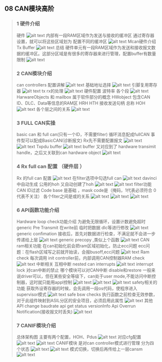 ## 08 CAN模块高阶
> ### 1 硬件介绍
> 硬件
> ![alt text](image.png)
> 内部有一段RAM区域作为发送与接收的缓冲区
> 通过寄存器设置，就可以将这些区域划为
> 配置不同的缓冲区
> ![alt text](image-1.png)
> Mcan硬件介绍
> Tx Buffer
> ![alt text](image-2.png)
> 总结
> 硬件单元有一段RAM区域作为发送和接收报文数据的缓冲区。这部分区域是有很多的寄存器来进行管理，配置buffer有数量限制
> ![alt text](image-3.png)
> ### 2 CAN模块介绍
> can controllers 配置讲解
> ![alt text](image-4.png)
> 基础地址选择
> ![alt text](image-5.png)
> 引脚复用寄存器
> ![alt text](image-6.png)
> tx rx的处理
> ![alt text](image-7.png)
> 硬件配置 波特率 各个段
> ![alt text](image-8.png)
> HarwareObjects 和 mailbox
> 属于软件部分的概念
> HWobject 包含CAN ID、DLC、Data等信息的RAM区
> HRH HTH 接收发送句柄 总称 HOH
> ![alt text](image-9.png)
> 各个层之间的关系
> ![alt text](image-10.png)
> ### 3 FULL CAN实操
> basic can 和 full can(只有一个ID，不需要filter)
> 循环消息配成fullCAN 事件型可以配成BasicCAN(诊断报文)
> Rx先不需要配置报文
> ![alt text](image-15.png)
> ![alt text](image-12.png)
> Txpdu buffer
> ![alt text](image-13.png)
> buffer 又对应到了 hardware transimit handle，之后又关联到can hardware object
> ![alt text](image-14.png)
> ### 4 Rx full can 配置 （硬件层 ）
> Rx 的full can 配置
> ![alt text](image-16.png)
> 在filter选项中勾选full can
> ![alt text](image-17.png)
> davinci中自动生成
> 公用的hoh 又自动创建了hoh
> ![alt text](image-18.png)
> ![alt text](image-19.png)
> filter功能 CAN ID过滤
> Code base 是基础 ，mask code是（掩码，1代表必须符合 0代表不关注）
> 各个fiter之间是或的关系
> ![alt text](image-22.png)
> ![alt text](image-20.png)
> ![alt text](image-21.png)
> ### 6 API函数功能介绍
> Hardware loop check功能介绍
> 为避免无限循环，设置计数避免超时
> generic Pre Transmit
> 在write前 临时把数据 dlc等进行修改
> ![alt text](image-23.png)
> generic confimation
> 接收后，首先对数据进行检查，不满足就不会进一步传递给上层
> ![alt text](image-24.png)
> generic precopy ,类似上个函数
> ![alt text](image-25.png)
> CAN ram相关功能
> 在can初始化前会把ram区域初始化，防止ecc问题
> ecc问题：在flash区域写之前就开始读，会报busoff,ecc问题
> ![alt text](image-26.png)
> Ram check
> 每次调用 init controller前，内部调用CAN控制器RAM check
> ![alt text](image-27.png)
> 中断相关 互相中断 nested can interrupts
> ![alt text](image-28.png)
> interrupt lock 对can中断的禁止
> 哪个模块可以对CAN中断 disable和restore
>一般来说driver可以，但在某些安全等级下，can处于user mode,不能访问中断控制器，这时就只能用appl控制
> ![alt text](image-29.png)
> ![alt text](image-30.png)
> ![alt text](image-31.png)
> safety相关的功能
> 获取外设寄存器的时候，会先调用一段os代码，使程序进入supervisor模式
> ![alt text](image-32.png)
> safe bsw checks
> 执行函数之前检查无效参数，对于此组件映射到ASIL分区的安全项目，必须启用此属性
> ![alt text](image-33.png)
> 其他API
> change baudrate api
> get status
> versionInfo Api
> Overrun Notification(接收报文时丢失)
> ![alt text](image-35.png)
> ### 7 CANIF模块介绍
> 总体架构图
> 主要有两个配置，HOH、Pdus
> ![alt text](image-36.png)
> 对应cfg配置
> ![alt text](image-37.png)
> ![alt text](image-38.png)
> CANIF模块 是对can controller模式进行管理
> 分为四个状态
> ![alt text](image-39.png)
> ![alt text](image-40.png)
> 模式切换，切换后再传给上一层cansm
> ![alt text](image-42.png)